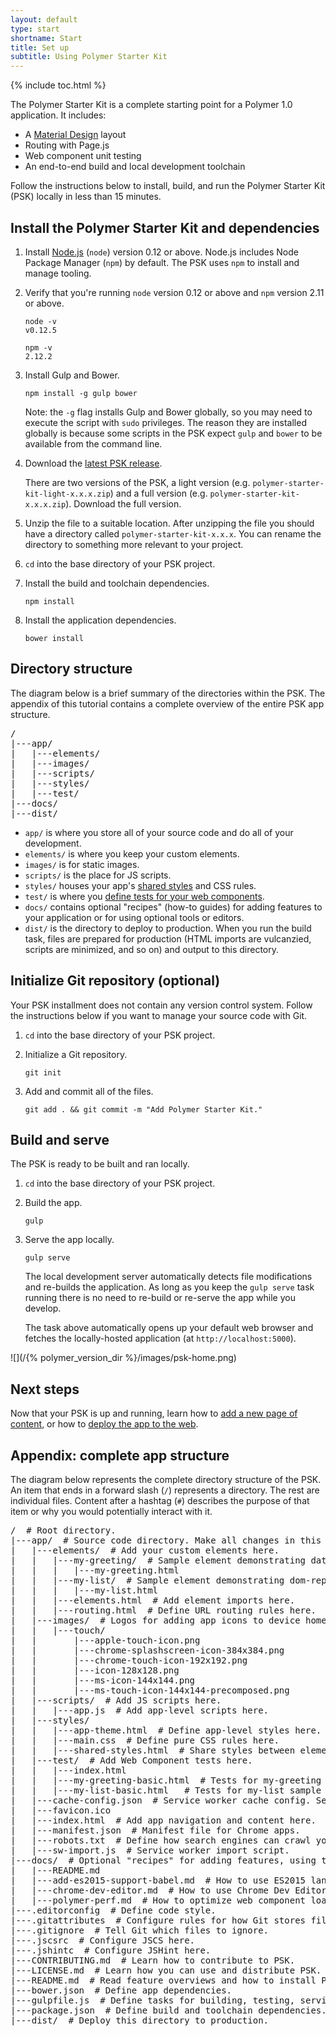 ```yaml
---
layout: default
type: start
shortname: Start
title: Set up
subtitle: Using Polymer Starter Kit
---
```


{% include toc.html %}

The Polymer Starter Kit is a complete starting point for a Polymer 1.0 
application. It includes:

*   A [Material Design][md] layout
*   Routing with Page.js
*   Web component unit testing
*   An end-to-end build and local development toolchain

Follow the instructions below to install, build, and run the 
Polymer Starter Kit (PSK) locally in less than 15 minutes.

## Install the Polymer Starter Kit and dependencies

1.  Install [Node.js](https://nodejs.org/) (`node`) version 0.12 or above. 
    Node.js includes Node Package Manager (`npm`) by default. The PSK 
    uses `npm` to install and manage tooling.

1.  Verify that you're running `node` version 0.12 or above and `npm` 
    version 2.11 or above.

        node -v
        v0.12.5

        npm -v
        2.12.2

1.  Install Gulp and Bower.

        npm install -g gulp bower

    Note: the `-g` flag installs Gulp and Bower globally, so you may need to 
    execute the script with `sudo` privileges. The reason they are installed
    globally is because some scripts in the PSK expect
    `gulp` and `bower` to be available from the command line. 

1.  Download the [latest PSK release](https://github.com/PolymerElements/polymer-starter-kit/releases/latest).
   
    There are two versions of the PSK, a light version (e.g. 
    `polymer-starter-kit-light-x.x.x.zip`)
    and a full version (e.g. `polymer-starter-kit-x.x.x.zip`). Download 
    the full
    version.

1.  Unzip the file to a suitable location. After unzipping the file 
    you should have a directory called `polymer-starter-kit-x.x.x`. 
    You can rename the directory to something more relevant to your project.

1. `cd` into the base directory of your PSK project.

1.  Install the build and toolchain dependencies.

        npm install

1.  Install the application dependencies.

        bower install

## Directory structure 

The diagram below is a brief summary of the directories within the PSK. The
appendix of this tutorial contains a complete overview of the entire PSK
app structure.

<pre>
/
|---app/ 
|   |---elements/ 
|   |---images/ 
|   |---scripts/ 
|   |---styles/
|   |---test/ 
|---docs/ 
|---dist/
</pre>

*   `app/` is where you store all of your source code and do all of your
    development. 
*   `elements/` is where you keep your custom elements. 
*   `images/` is for static images.
*   `scripts/` is the place for JS scripts. 
*   `styles/` houses your app's [shared styles][shared styles] and CSS rules.
*   `test/` is where you [define tests for your web
    components](https://github.com/Polymer/web-component-tester).
*   `docs/` contains optional "recipes" (how-to guides) for adding features
    to your application or for using optional tools or editors. 
*   `dist/` is the directory to deploy to production. When you run the
    build task, files are prepared for production (HTML imports are
    vulcanzied, scripts are minimized, and so on) and output to this directory.

## Initialize Git repository (optional)

Your PSK installment does not contain any version control system. Follow the 
instructions below if you want to manage your source code with Git.

1.  `cd` into the base directory of your PSK project.

1.  Initialize a Git repository.

        git init

1.  Add and commit all of the files.

        git add . && git commit -m "Add Polymer Starter Kit."

## Build and serve 

The PSK is ready to be built and ran locally. 

1. `cd` into the base directory of your PSK project.

1.  Build the app.

        gulp 

1.  Serve the app locally. 

        gulp serve

    The local development server automatically detects file modifications
    and re-builds the application. As long as you keep the `gulp serve`
    task running there is no need to re-build or re-serve the app while
    you develop. 

    The task above automatically opens up your default web browser and
    fetches the locally-hosted application (at `http://localhost:5000`).

![](/{% polymer_version_dir %}/images/psk-home.png)

## Next steps

Now that your PSK is up and running, learn how to [add a new page of 
content](create-a-page.html), or how to [deploy the app to the 
web](deploy.html).

## Appendix: complete app structure

The diagram below represents the complete directory structure of the 
PSK. An item that ends in a forward slash (`/`) represents a directory. The 
rest are individual files. Content after a hashtag (`#`) describes the
purpose of that item or why you would potentially interact with it.

<pre>
/  # Root directory.
|---app/  # Source code directory. Make all changes in this directory.
|   |---elements/  # Add your custom elements here.
|   |   |---my-greeting/  # Sample element demonstrating data-binding.
|   |   |   |---my-greeting.html
|   |   |---my-list/  # Sample element demonstrating dom-repeat templates.
|   |   |   |---my-list.html
|   |   |---elements.html  # Add element imports here.
|   |   |---routing.html  # Define URL routing rules here. 
|   |---images/  # Logos for adding app icons to device homescreens.
|   |   |---touch/
|   |       |---apple-touch-icon.png
|   |       |---chrome-splashscreen-icon-384x384.png
|   |       |---chrome-touch-icon-192x192.png
|   |       |---icon-128x128.png
|   |       |---ms-icon-144x144.png
|   |       |---ms-touch-icon-144x144-precomposed.png
|   |---scripts/  # Add JS scripts here.
|   |   |---app.js  # Add app-level scripts here.
|   |---styles/
|   |   |---app-theme.html  # Define app-level styles here.
|   |   |---main.css  # Define pure CSS rules here.
|   |   |---shared-styles.html  # Share styles between elements here.
|   |---test/  # Add Web Component tests here.
|   |   |---index.html
|   |   |---my-greeting-basic.html  # Tests for my-greeting sample element.
|   |   |---my-list-basic.html   # Tests for my-list sample element.
|   |---cache-config.json  # Service worker cache config. See comment in file.
|   |---favicon.ico 
|   |---index.html  # Add app navigation and content here.
|   |---manifest.json  # Manifest file for Chrome apps.
|   |---robots.txt  # Define how search engines can crawl your app here.
|   |---sw-import.js  # Service worker import script.
|---docs/  # Optional "recipes" for adding features, using tools, etc.
|   |---README.md
|   |---add-es2015-support-babel.md  # How to use ES2015 language features.
|   |---chrome-dev-editor.md  # How to use Chrome Dev Editor.
|   |---polymer-perf.md  # How to optimize web component loading.
|---.editorconfig  # Define code style.
|---.gitattributes  # Configure rules for how Git stores files.
|---.gitignore  # Tell Git which files to ignore.
|---.jscsrc  # Configure JSCS here.
|---.jshintc  # Configure JSHint here.
|---CONTRIBUTING.md  # Learn how to contribute to PSK.
|---LICENSE.md  # Learn how you can use and distribute PSK.
|---README.md  # Read feature overviews and how to install PSK.
|---bower.json  # Define app dependencies.
|---gulpfile.js  # Define tasks for building, testing, serving, etc. here.
|---package.json  # Define build and toolchain dependencies.
|---dist/  # Deploy this directory to production. 
</pre>


[shared styles]: https://www.polymer-project.org/1.0/docs/devguide/styling.html#style-modules
[md]: http://www.google.com/design/spec/material-design/introduction.html
